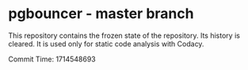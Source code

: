 # pgbouncer - master branch

This repository contains the frozen state of the repository.
Its history is cleared. It is used only for static code
analysis with Codacy.

Commit Time: 1714548693